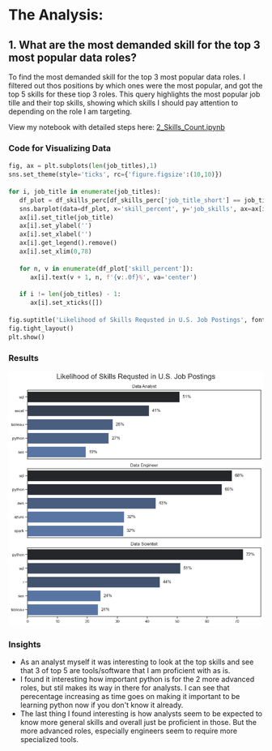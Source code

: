 # The Analysis:
## 1. What are the most demanded skill for the top 3 most popular data roles?

To find the most demanded skill for the top 3 most popular data roles. I filtered out thos positions by which ones were the most popular, and got the top 5 skills for these tiop 3 roles. This query highlights the most popular job tille and their top skills, showing which skills I should pay attention to depending on the role I am targeting.

View my notebook with detailed steps here:
[2_Skills_Count.ipynb](3_Project/2_Skills_Count.ipynb)

### Code for Visualizing Data

```python
fig, ax = plt.subplots(len(job_titles),1)
sns.set_theme(style='ticks', rc={'figure.figsize':(10,10)})

for i, job_title in enumerate(job_titles):
   df_plot = df_skills_perc[df_skills_perc['job_title_short'] == job_title].head(5)
   sns.barplot(data=df_plot, x='skill_percent', y='job_skills', ax=ax[i], hue='skill_count', palette='dark:b_r', )
   ax[i].set_title(job_title)
   ax[i].set_ylabel('')
   ax[i].set_xlabel('')
   ax[i].get_legend().remove()
   ax[i].set_xlim(0,78)

   for n, v in enumerate(df_plot['skill_percent']):
      ax[i].text(v + 1, n, f'{v:.0f}%', va='center')

   if i != len(job_titles) - 1:
      ax[i].set_xticks([])

fig.suptitle('Likelihood of Skills Requsted in U.S. Job Postings', fontsize=20)
fig.tight_layout()
plt.show()
```
### Results

![Visualaton of Top Skills for Top 3 Roles](3_Project\images\likelihood_skills_data_role.png)

### Insights

- As an analyst myself it was interesting to look at the top skills and see that 3 of top 5 are tools/software that I am proficient with as is.
- I found it interesting how important python is for the 2 more advanced roles, but stil makes its way in there for analysts. I can see that perecentage increasing as time goes on making it important to be learning python now if you don't know it already.
- The last thing I found interesting is how analysts seem to be expected to know more general skills and overall just be proficient in those. But the more advanced roles, especially engineers seem to require more specialized tools.